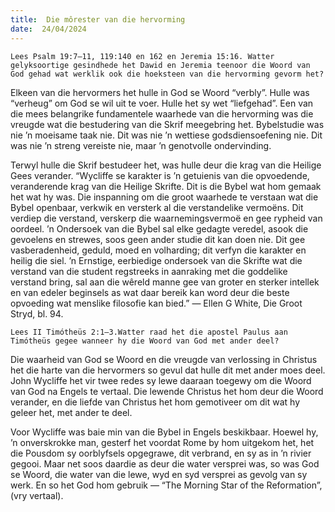 ```yaml
---
title:  Die môrester van die hervorming
date:  24/04/2024
---
```


`Lees Psalm 19:7–11, 119:140 en 162 en Jeremia 15:16. Watter gelyksoortige gesindhede het Dawid en Jeremia teenoor die Woord van God gehad wat werklik ook die hoeksteen van die hervorming gevorm het?`

Elkeen van die hervormers het hulle in God se Woord “verbly”. Hulle was “verheug” om God se wil uit te voer.  Hulle het sy wet “liefgehad”. Een van die mees belangrike fundamentele waarhede van die hervorming was die vreugde wat die bestudering van die Skrif meegebring het. Bybelstudie was nie ’n moeisame taak nie. Dit was nie ’n wettiese godsdiensoefening nie. Dit was nie ’n streng vereiste nie, maar ’n genotvolle ondervinding.

Terwyl hulle die Skrif bestudeer het, was hulle deur die krag van die Heilige Gees verander. “Wycliffe se karakter is ’n getuienis van die opvoedende, veranderende krag van die Heilige Skrifte. Dit is die Bybel wat hom gemaak het wat hy was. Die inspanning om die groot waarhede te verstaan wat die Bybel openbaar, verkwik en versterk al die verstandelike vermoëns. Dit verdiep die verstand, verskerp die waarnemingsvermoë en gee rypheid van oordeel. ’n Ondersoek van die Bybel sal elke gedagte veredel, asook die gevoelens en strewes, soos geen ander studie dit kan doen nie. Dit gee vasberadenheid, geduld, moed en volharding; dit verfyn die karakter en heilig die siel. ’n Ernstige, eerbiedige ondersoek van die Skrifte wat die verstand van die student regstreeks in aanraking met die goddelike verstand bring, sal aan die wêreld manne gee van groter en sterker intellek en van edeler beginsels as wat daar bereik kan word deur die beste opvoeding wat menslike filosofie kan bied.” — Ellen G White, Die Groot Stryd, bl. 94.

`Lees II Timótheüs 2:1–3.Watter raad het die apostel Paulus aan Timótheüs gegee wanneer hy die Woord van God met ander deel?`

Die waarheid van God se Woord en die vreugde van verlossing in Christus het die harte van die hervormers so gevul dat hulle dit met ander moes deel. John Wycliffe het vir twee redes sy lewe daaraan toegewy om die Woord van God na Engels te vertaal. Die lewende Christus het hom deur die Woord verander, en die liefde van Christus het hom gemotiveer om dit wat hy geleer het, met ander te deel.

Voor Wycliffe was baie min van die Bybel in Engels beskikbaar. Hoewel hy, ’n onverskrokke man, gesterf het voordat Rome by hom uitgekom het, het die Pousdom sy oorblyfsels opgegrawe, dit verbrand, en sy as in ’n rivier gegooi.  Maar net soos daardie as deur die water versprei was, so was God se Woord, die water van die lewe, wyd en syd versprei as gevolg van sy werk.  En so het God hom gebruik — “The Morning Star of the Reformation”, (vry vertaal).